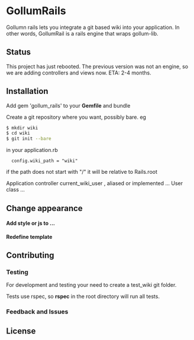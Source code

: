 # GollumRails

Gollumn rails lets you integrate a git based wiki into your application. In other words, GollumRail is 
a rails engine that wraps gollum-lib.

## Status

This project has just rebooted. The previous version was not an engine, so we are adding controllers and views now.
ETA: 2-4 months.

## Installation

Add gem 'gollum_rails' to your **Gemfile** and bundle

Create a git repository where you want, possibly bare. eg 

```bash
$ mkdir wiki
$ cd wiki
$ git init --bare
```

in your application.rb 

```
  config.wiki_path = "wiki"
```
if the path does not start with "/" it will be relative to Rails.root

Application controller current_wiki_user , aliased or implemented ...
User class ...

## Change appearance

#### Add style or js to ... 

#### Redefine template


## Contributing

### Testing

For development and testing your need to create a test_wiki git folder. 

Tests use rspec, so **rspec** in the root directory will run all tests. 

### Feedback and Issues

## License

